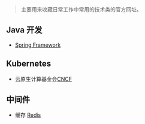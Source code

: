 > 主要用来收藏日常工作中常用的技术类的官方网址。

## Java 开发
+ [Spring Framework](https://spring.io/)

## Kubernetes
+ 云原生计算基金会[CNCF](https://www.cncf.io)

## 中间件
+ 缓存 [Redis](https://redis.io)
